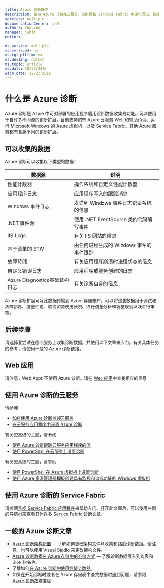 ```yaml
---
title: Azure 诊断概述
description: 使用 Azure 诊断在云服务、虚拟机和 Service Fabric 中进行调试、性能度量、监视和流量分析
services: multiple
documentationCenter: .net
authors: rboucher
manager: jwhit
editor: 

ms.service: multiple
ms.workload: na
ms.tgt_pltfrm: na
ms.devlang: dotnet
ms.topic: article
ms.date: 10/25/2016
wacn.date: 12/23/2016
---
```


# 什么是 Azure 诊断
Azure 诊断是 Azure 中可对部署的应用程序启用诊断数据收集的功能。可以使用于自许多不同源的诊断扩展。目前支持的有 Azure 云服务 Web 和辅助角色、运行 Microsoft Windows 的 Azure 虚拟机，以及 Service Fabric。其他 Azure 服务都有自身不同的诊断扩展。

## 可以收集的数据
Azure 诊断可以收集以下类型的数据：

| 数据源 | 说明 |
| --- | --- |
| 性能计数器 |操作系统和自定义性能计数器 |
| 应用程序日志 |应用程序写入的跟踪消息 |
| Windows 事件日志 |发送到 Windows 事件日志记录系统的信息 |
| .NET 事件源 |使用 .NET EventSource 类的代码编写事件[](https://msdn.microsoft.com/zh-cn/library/system.diagnostics.tracing.eventsource.aspx) |
| IIS Logs |有关 IIS 网站的信息 |
| 基于清单的 ETW |由任何进程生成的 Windows 事件的事件跟踪 |
| 故障转储 |有关应用程序崩溃时进程状态的信息 |
| 自定义错误日志 |应用程序或服务创建的日志 |
| Azure Diagnostics基础结构日志 |有关诊断自身的信息 |

Azure 诊断扩展可将此数据传输到 Azure 存储帐户。可以将这些数据用于调试和故障排除、度量性能、监视资源使用状况、进行流量分析和容量规划以及进行审核。

## 后续步骤
请选择要尝试在哪个服务上收集诊断数据，并使用以下文章来入门。有关具体任务的参考，请使用一般的 Azure 诊断链接。

## Web 应用
请注意，Web Apps 不使用 Azure 诊断。请在 [Web 应用](./app-service-web/web-sites-enable-diagnostic-log.md)中查找相应的信息

## 使用 Azure 诊断的云服务
请参阅
- [如何使用 Azure 诊断监视云服务](./cloud-services/cloud-services-how-to-monitor.md)
- [在云服务应用程序中设置 Azure 诊断](./cloud-services/cloud-services-dotnet-diagnostics.md)

有关更高级的主题，请参阅

- [使用 Azure 诊断跟踪云服务应用程序的流](./cloud-services/cloud-services-dotnet-diagnostics-trace-flow.md)
- [使用 PowerShell 在云服务上设置诊断](./virtual-machines/virtual-machines-windows-ps-extensions-diagnostics.md)

有关更高级的主题，请参阅

- [使用 PowerShell 在 Azure 虚拟机上设置诊断](./virtual-machines/virtual-machines-windows-ps-extensions-diagnostics.md)
- [使用 Azure 资源管理器模板创建具有监视和诊断功能的 Windows 虚拟机](./virtual-machines/virtual-machines-windows-extensions-diagnostics-template.md)

## 使用 Azure 诊断的 Service Fabric
请参阅[监视 Service Fabric 应用程序](./service-fabric/service-fabric-diagnostics-how-to-monitor-and-diagnose-services-locally.md)来帮助入门。打开此文章后，可以使用左侧的导航树来查看其他许多 Service Fabric 诊断文章。

## 一般的 Azure 诊断文章
- [Azure 诊断架构配置](https://msdn.microsoft.com/zh-cn/library/azure/mt634524.aspx) — 了解如何更改架构文件以收集和路由诊断数据。请注意，也可以使用 Visual Studio 来更改架构文件。
- [Azure 诊断数据在 Azure 存储中的存储方式](./cloud-services/cloud-services-dotnet-diagnostics-storage.md) — 了解诊断数据写入到的表和 Blob 的名称。
- 了解如何[在 Azure 诊断中使用性能计数器](./cloud-services/cloud-services-dotnet-diagnostics-performance-counters.md)。
- 如果在开始诊断时或者在 Azure 存储表中查找数据时遇到问题，请参阅 [Azure 诊断故障排除](./azure-diagnostics-troubleshooting.md)

<!---HONumber=Mooncake_1212_2016-->
